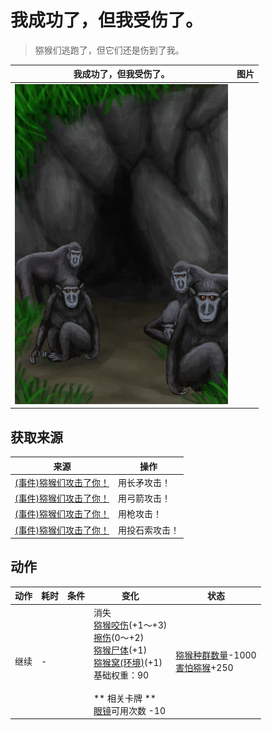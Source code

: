 # 我成功了，但我受伤了。  
> 猕猴们逃跑了，但它们还是伤到了我。  
  
  我成功了，但我受伤了。  |   图片   
 ----  |  ----:   
   |  ![](Sprite/MacaqueDen.png)   
  
## 获取来源  
来源  |  操作  
----  |  ----  
[(事件)猕猴们攻击了你！](Event_MacaqueDenFight.md)  |  用长矛攻击！  
[(事件)猕猴们攻击了你！](Event_MacaqueDenFight.md)  |  用弓箭攻击！  
[(事件)猕猴们攻击了你！](Event_MacaqueDenFight.md)  |  用枪攻击！  
[(事件)猕猴们攻击了你！](Event_MacaqueDenFight.md)  |  用投石索攻击！  
## 动作  
动作  |  耗时  |  条件  |  变化  |  状态  
----  |  ----  |  ----  |  ----  |  ----  
继续<br>  |  -  |    |  消失<br>[猕猴咬伤](W_MacaqueBite.md)(+1～+3)<br>[擦伤](W_Abrasion.md)(0～+2)<br>[猕猴尸体](MacaqueCarcass.md)(+1)<br>[猕猴窝(环境)](Env_MacaqueDen.md)(+1)<br>基础权重：90<br><br>** 相关卡牌 **<br>[眼镜](Glasses.md)可用次数  -10  |  [猕猴种群数量](Pop_Macaque.md)-1000<br>[害怕猕猴](MacaqueFear.md)+250  
